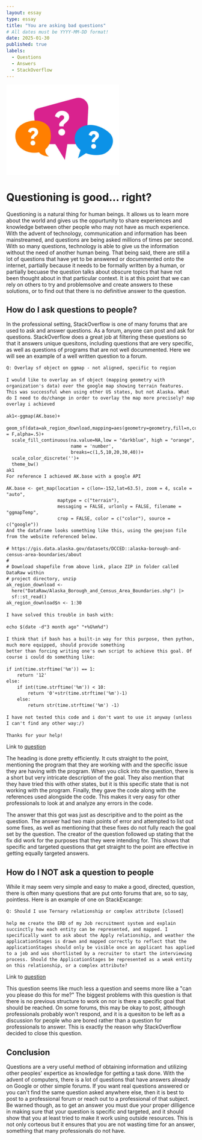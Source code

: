 ```yaml
---
layout: essay
type: essay
title: "You are asking bad questions"
# All dates must be YYYY-MM-DD format!
date: 2025-01-30
published: true
labels:
  - Questions
  - Answers
  - StackOverflow
---
```


<img width="300px" class="rounded float-start pe-4" src="../img/istockphoto-1386740242-612x612.jpg">

# Questioning is good... right?
Questioning is a natural thing for human beings. It allows us to learn more about the world and gives us the oppurtunity to share experiences and knowledge between other people who may not have as much experience. With the advent of technology, communication and information has been mainstreamed, and questions are being asked millions of times per second. With so many questions, technology is able to give us the information without the need of another human being. That being said, there are still a lot of questions that have yet to be answered or docummented onto the internet, partially because it needs to be formally written by a human, or partially becuase the question talks about obscure topics that have not been thought about in that particular context. It is at this point that we can rely on others to try and problemsolve and create answers to these solutions, or to find out that there is no definitive answer to the question.

## How do I ask questions to people?
In the professional setting, StackOverflow is one of many forums that are used to ask and answer questions. As a forum, anyone can post and ask for questions. StackOverflow does a great job at filtering these questions so that it answers unique quesitons, including questions that are very specific, as well as questions of programs that are not well docummented. Here we will see an example of a well written question to a forum. 

```
Q: Overlay sf object on ggmap - not aligned, specific to region

I would like to overlay an sf object (mapping geometry with organization's data) over the google map showing terrain features. This was successful when using other US states, but not Alaska. What do I need to do/change in order to overlay the map more precisely? map overlay i achieved

ak1<-ggmap(AK.base)+
  geom_sf(data=ak_region_download,mapping=aes(geometry=geometry,fill=n,color=''),inherit.aes = F,alpha=.5)+
  scale_fill_continuous(na.value=NA,low = "darkblue", high = "orange", 
                        name = 'number',
                        breaks=c(1,5,10,20,30,40))+
  scale_color_discrete('')+
  theme_bw()
ak1
For reference I achieved AK.base with a google API

AK.base <- get_map(location = c(lon=-152,lat=63.5), zoom = 4, scale = "auto", 
                   maptype = c("terrain"), 
                   messaging = FALSE, urlonly = FALSE, filename = "ggmapTemp", 
                   crop = FALSE, color = c("color"), source = c("google"))
And the dataframe looks something like this, using the geojson file from the website referenced below.

# https://gis.data.alaska.gov/datasets/DCCED::alaska-borough-and-census-area-boundaries/about
#
# Download shapefile from above link, place ZIP in folder called DataRaw within 
# project directory, unzip
ak_region_download <-
  here("DataRaw/Alaska_Borough_and_Census_Area_Boundaries.shp") |> 
  sf::st_read()
ak_region_download$n <- 1:30

I have solved this trouble in bash with:

echo $(date -d"3 month ago" "+%G%m%d")

I think that if bash has a built-in way for this purpose, then python, much more equipped, should provide something 
better than forcing writing one's own script to achieve this goal. Of course i could do something like:

if int(time.strftime('%m')) == 1:
    return '12'
else:
    if int(time.strftime('%m')) < 10:
        return '0'+str(time.strftime('%m')-1)
    else:
        return str(time.strftime('%m') -1)
        
I have not tested this code and i don't want to use it anyway (unless I can't find any other way:/)

Thanks for your help!
```
Link to [question](https://stackoverflow.com/questions/79398303/overlay-sf-object-on-ggmap-not-aligned-specific-to-region)

The heading is done pretty efficiently. It cuts straight to the point, mentioning the program that they are working with and the specific issue they are having with the program. When you click into the question, there is a short but very intricate description of the goal. They also mention that they have tried this with other states, but it is this specific state that is not working with the program. Finally, they gave the code along with the references used alongside the code. This makes it very easy for other professionals to look at and analyze any errors in the code. 

The answer that this got was just as descripitive and to the point as the question. The answer had two main points of error and attempted to list out some fixes, as well as mentioning that these fixes do not fully reach the goal set by the question. The creator of the question followed up stating that the fix did work for the purposes that they were intending for. This shows that specific and targeted questions that get straight to the point are effective in getting equally targeted answers.

## How do I NOT ask a question to people

While it may seem very simple and easy to make a good, directed, question, there is often many questions that are put onto forums that are, so to say, pointless. Here is an example of one on StackExcange:

```
Q: Should I use Ternary relationship or complex attribute [closed]

help me create the ERD of my Job recruitment system and explain succinctly how each entity can be represented, and mapped. I specifically want to ask about the Apply relationship, and weather the applicationStages is drawn and mapped correctly to reflect that the applicationStages should only be visible once an applicant has applied to a job and was shortlisted by a recruiter to start the interviewing process. Should the ApplicationStages be represented as a weak entity on this relationship, or a complex attribute?
```
Link to [question](https://stackoverflow.com/questions/79401235/should-i-use-ternary-relationship-or-complex-attribute)

This question seems like much less a question and seems more like a "can you please do this for me?" The biggest problems with this question is that there is no previous structure to work on nor is there a specific goal that should be reached. On some forums, this may be okay to post, although professionals probably won't respond, and it is a quesiton to be left as a discussion for people who are bored rather than a question for professionals to answer. This is exactly the reason why StackOverflow decided to close this question.  

## Conclusion
Questions are a very useful method of obtaining information and utilizing other peoples' expertice as knowledge for getting a task done. With the advent of computers, there is a lot of questions that have answers already on Google or other simple forums. If you want real questions answered or you can't find the same question asked anywhere else, then it is best to post to a professional forum or reach out to a professional of that subject. Be warned though, as to get an answer you must due your proper dilligence in making sure that your question is specific and targeted, and it should show that you at least tried to make it work using outside resources. This is not only corteous but it ensures that you are not wasting time for an answer, something that many professionals do not have. 
